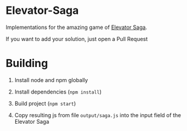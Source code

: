 # Elevator-Saga

Implementations for the amazing game of [Elevator Saga](http://play.elevatorsaga.com/).

If you want to add your solution, just open a Pull Request


# Building

1. Install node and npm globally

2. Install dependencies (`npm install`)

3. Build project (`npm start`)

4. Copy resulting js from file `output/saga.js` into the input field of the Elevator Saga
